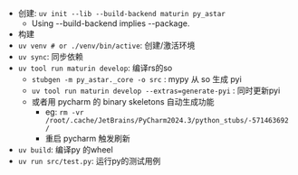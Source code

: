 - 创建: `uv init --lib --build-backend maturin py_astar`
    - Using --build-backend implies --package.
- 构建
- `uv venv # or ./venv/bin/active`: 创建/激活环境
- `uv sync`: 同步依赖
- `uv tool run maturin develop`: 编译rs的so
  - `stubgen -m py_astar._core -o src` : mypy 从 so 生成 pyi
  - `uv tool run maturin develop --extras=generate-pyi` : 同时更新pyi
  - 或者用 pycharm 的 binary skeletons 自动生成功能
    - eg: `rm -vr  /root/.cache/JetBrains/PyCharm2024.3/python_stubs/-571463692/`
    - 重启 pycharm 触发刷新
- `uv build`: 编译py 的wheel
- `uv run src/test.py`: 运行py的测试用例